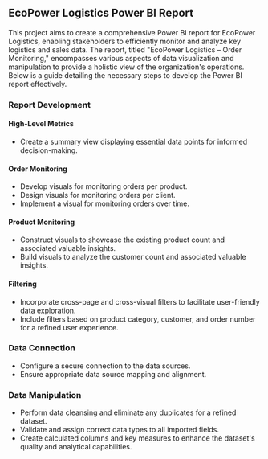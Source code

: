 ## EcoPower Logistics Power BI Report

This project aims to create a comprehensive Power BI report for EcoPower Logistics, enabling stakeholders to efficiently monitor and analyze key logistics and sales data. The report, titled "EcoPower Logistics – Order Monitoring," encompasses various aspects of data visualization and manipulation to provide a holistic view of the organization's operations. Below is a guide detailing the necessary steps to develop the Power BI report effectively.

### Report Development

#### High-Level Metrics
- Create a summary view displaying essential data points for informed decision-making.

#### Order Monitoring
- Develop visuals for monitoring orders per product.
- Design visuals for monitoring orders per client.
- Implement a visual for monitoring orders over time.

#### Product Monitoring
- Construct visuals to showcase the existing product count and associated valuable insights.
- Build visuals to analyze the customer count and associated valuable insights.

#### Filtering
- Incorporate cross-page and cross-visual filters to facilitate user-friendly data exploration.
- Include filters based on product category, customer, and order number for a refined user experience.

### Data Connection
- Configure a secure connection to the data sources.
- Ensure appropriate data source mapping and alignment.

### Data Manipulation
- Perform data cleansing and eliminate any duplicates for a refined dataset.
- Validate and assign correct data types to all imported fields.
- Create calculated columns and key measures to enhance the dataset's quality and analytical capabilities.

